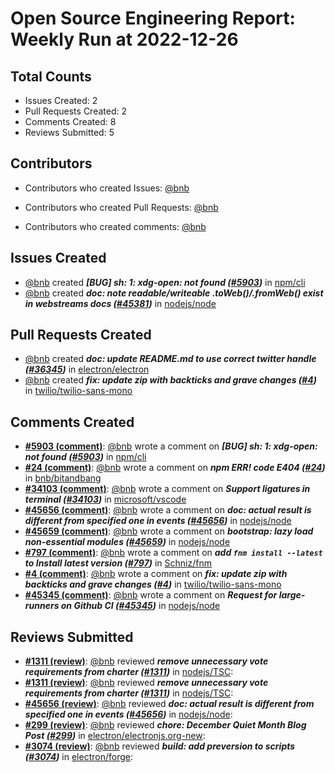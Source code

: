 # Open Source Engineering Report: Weekly Run at 2022-12-26

## Total Counts

* Issues Created: 2
* Pull Requests Created: 2
* Comments Created: 8
* Reviews Submitted: 5

## Contributors

* Contributors who created Issues: [@bnb](https://github.com/bnb)

* Contributors who created Pull Requests: [@bnb](https://github.com/bnb)

* Contributors who created comments: [@bnb](https://github.com/bnb)

## Issues Created

* [@bnb](https://github.com/bnb) created _**[BUG] sh: 1: xdg-open: not found ([#5903](https://github.com/npm/cli/issues/5903))**_ in [npm/cli](https://github.com/npm/cli)
* [@bnb](https://github.com/bnb) created _**doc: note readable/writeable .toWeb()/.fromWeb() exist in webstreams docs ([#45381](https://github.com/nodejs/node/issues/45381))**_ in [nodejs/node](https://github.com/nodejs/node)

## Pull Requests Created

* [@bnb](https://github.com/bnb) created _**doc: update README.md to use correct twitter handle ([#36345](https://github.com/electron/electron/pull/36345))**_ in [electron/electron](https://github.com/electron/electron)
* [@bnb](https://github.com/bnb) created _**fix: update zip with backticks and grave changes ([#4](https://github.com/twilio/twilio-sans-mono/pull/4))**_ in [twilio/twilio-sans-mono](https://github.com/twilio/twilio-sans-mono)

## Comments Created

* **[#5903 (comment)](https://github.com/npm/cli/issues/5903#issuecomment-1330159331)**: [@bnb](https://github.com/bnb) wrote a comment on _**[BUG] sh: 1: xdg-open: not found ([#5903](https://github.com/npm/cli/issues/5903))**_ in [npm/cli](https://github.com/npm/cli)
* **[#24 (comment)](https://github.com/bnb/bitandbang/issues/24#issuecomment-1330153539)**: [@bnb](https://github.com/bnb) wrote a comment on _**npm ERR! code E404 ([#24](https://github.com/bnb/bitandbang/issues/24))**_ in [bnb/bitandbang](https://github.com/bnb/bitandbang)
* **[#34103 (comment)](https://github.com/microsoft/vscode/issues/34103#issuecomment-1330147749)**: [@bnb](https://github.com/bnb) wrote a comment on _**Support ligatures in terminal ([#34103](https://github.com/microsoft/vscode/issues/34103))**_ in [microsoft/vscode](https://github.com/microsoft/vscode)
* **[#45656 (comment)](https://github.com/nodejs/node/pull/45656#issuecomment-1329429942)**: [@bnb](https://github.com/bnb) wrote a comment on _**doc: actual result is different from specified one in events ([#45656](https://github.com/nodejs/node/pull/45656))**_ in [nodejs/node](https://github.com/nodejs/node)
* **[#45659 (comment)](https://github.com/nodejs/node/pull/45659#issuecomment-1329421077)**: [@bnb](https://github.com/bnb) wrote a comment on _**bootstrap: lazy load non-essential modules ([#45659](https://github.com/nodejs/node/pull/45659))**_ in [nodejs/node](https://github.com/nodejs/node)
* **[#797 (comment)](https://github.com/Schniz/fnm/issues/797#issuecomment-1314371336)**: [@bnb](https://github.com/bnb) wrote a comment on _**add `fnm install --latest` to  Install latest version ([#797](https://github.com/Schniz/fnm/issues/797))**_ in [Schniz/fnm](https://github.com/Schniz/fnm)
* **[#4 (comment)](https://github.com/twilio/twilio-sans-mono/pull/4#issuecomment-1314273692)**: [@bnb](https://github.com/bnb) wrote a comment on _**fix: update zip with backticks and grave changes ([#4](https://github.com/twilio/twilio-sans-mono/pull/4))**_ in [twilio/twilio-sans-mono](https://github.com/twilio/twilio-sans-mono)
* **[#45345 (comment)](https://github.com/nodejs/node/issues/45345#issuecomment-1307986984)**: [@bnb](https://github.com/bnb) wrote a comment on _**Request for large-runners on Github CI ([#45345](https://github.com/nodejs/node/issues/45345))**_ in [nodejs/node](https://github.com/nodejs/node)

## Reviews Submitted

* **[#1311 (review)](https://github.com/nodejs/TSC/pull/1311#pullrequestreview-1198049147)**: [@bnb](https://github.com/bnb) reviewed _**remove unnecessary vote requirements from charter ([#1311](https://github.com/nodejs/TSC/pull/1311))**_ in [nodejs/TSC](https://github.com/nodejs/TSC): 
* **[#1311 (review)](https://github.com/nodejs/TSC/pull/1311#pullrequestreview-1198049147)**: [@bnb](https://github.com/bnb) reviewed _**remove unnecessary vote requirements from charter ([#1311](https://github.com/nodejs/TSC/pull/1311))**_ in [nodejs/TSC](https://github.com/nodejs/TSC): 
* **[#45656 (review)](https://github.com/nodejs/node/pull/45656#pullrequestreview-1196187376)**: [@bnb](https://github.com/bnb) reviewed _**doc: actual result is different from specified one in events ([#45656](https://github.com/nodejs/node/pull/45656))**_ in [nodejs/node](https://github.com/nodejs/node): 
* **[#299 (review)](https://github.com/electron/electronjs.org-new/pull/299#pullrequestreview-1188942594)**: [@bnb](https://github.com/bnb) reviewed _**chore: December Quiet Month Blog Post ([#299](https://github.com/electron/electronjs.org-new/pull/299))**_ in [electron/electronjs.org-new](https://github.com/electron/electronjs.org-new): 
* **[#3074 (review)](https://github.com/electron/forge/pull/3074#pullrequestreview-1180041195)**: [@bnb](https://github.com/bnb) reviewed _**build: add preversion to scripts ([#3074](https://github.com/electron/forge/pull/3074))**_ in [electron/forge](https://github.com/electron/forge): 